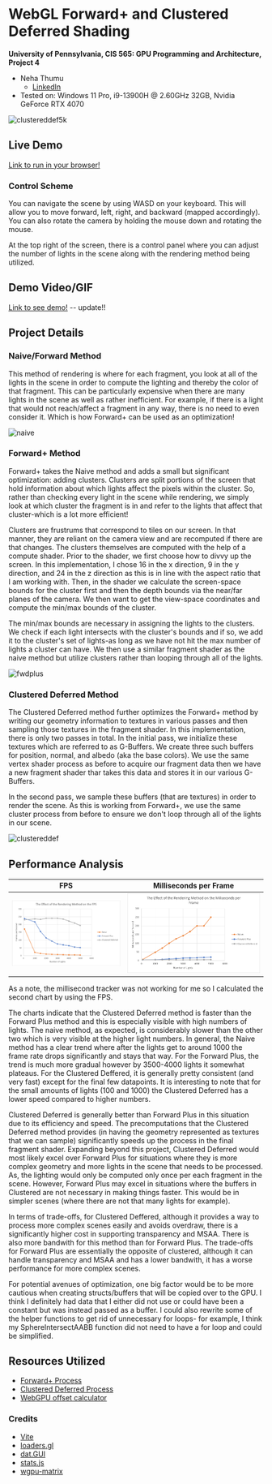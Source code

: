 WebGL Forward+ and Clustered Deferred Shading
======================

**University of Pennsylvania, CIS 565: GPU Programming and Architecture, Project 4**

* Neha Thumu
  * [LinkedIn](https://www.linkedin.com/in/neha-thumu/)
* Tested on: Windows 11 Pro, i9-13900H @ 2.60GHz 32GB, Nvidia GeForce RTX 4070

![clustereddef5k](https://github.com/thumun/Project4-WebGPU-Forward-Plus-and-Clustered-Deferred/blob/main/img/clustereddeferred5k.gif?raw=true)

## Live Demo

[Link to run in your browser!](https://thumun.github.io/Project4-WebGPU-Forward-Plus-and-Clustered-Deferred/)

### Control Scheme 
You can navigate the scene by using WASD on your keyboard. This will allow you to move forward, left, right, and backward (mapped accordingly). You can also rotate the camera by holding the mouse down and rotating the mouse. 

At the top right of the screen, there is a control panel where you can adjust the number of lights in the scene along with the rendering method being utilized.

## Demo Video/GIF

[Link to see demo!](TODO) -- update!!

## Project Details
### Naive/Forward Method 
This method of rendering is where for each fragment, you look at all of the lights in the scene in order to compute the lighting and thereby the color of that fragment. This can be particularly expensive when there are many lights in the scene as well as rather inefficient. For example, if there is a light that would not reach/affect a fragment in any way, there is no need to even consider it. Which is how Forward+ can be used as an optimization! 

![naive](https://github.com/thumun/Project4-WebGPU-Forward-Plus-and-Clustered-Deferred/blob/main/img/naive.gif?raw=true)

### Forward+ Method
Forward+ takes the Naive method and adds a small but significant optimization: adding clusters. Clusters are split portions of the screen that hold information about which lights affect the pixels within the cluster. So, rather than checking every light in the scene while rendering, we simply look at which cluster the fragment is in and refer to the lights that affect that cluster-which is a lot more efficient! 

Clusters are frustrums that correspond to tiles on our screen. In that manner, they are reliant on the camera view and are recomputed if there are that changes. The clusters themselves are computed with the help of a compute shader. Prior to the shader, we first choose how to divvy up the screen. In this implementation, I chose 16 in the x direction, 9 in the y direction, and 24 in the z direction as this is in line with the aspect ratio that I am working with. Then, in the shader we calculate the screen-space bounds for the cluster first and then the depth bounds via the near/far planes of the camera. We then want to get the view-space coordinates and compute the min/max bounds of the cluster.

The min/max bounds are necessary in assigning the lights to the clusters. We check if each light intersects with the cluster's bounds and if so, we add it to the cluster's set of lights-as long as we have not hit the max number of lights a cluster can have. We then use a similar fragment shader as the naive method but utilize clusters rather than looping through all of the lights.

![fwdplus](https://github.com/thumun/Project4-WebGPU-Forward-Plus-and-Clustered-Deferred/blob/main/img/forwardplus.gif?raw=true)

### Clustered Deferred Method 
The Clustered Deferred method further optimizes the Forward+ method by writing our geometry information to textures in various passes and then sampling those textures in the fragment shader. In this implementation, there is only two passes in total. In the initial pass, we initialize these textures which are referred to as G-Buffers. We create three such buffers for position, normal, and albedo (aka the base colors). We use the same vertex shader process as before to acquire our fragment data then we have a new fragment shader thar takes this data and stores it in our various G-Buffers. 

In the second pass, we sample these buffers (that are textures) in order to render the scene. As this is working from Forward+, we use the same cluster process from before to ensure we don't loop through all of the lights in our scene. 

![clustereddef](https://github.com/thumun/Project4-WebGPU-Forward-Plus-and-Clustered-Deferred/blob/main/img/clustereddeferred.gif?raw=true)

## Performance Analysis

FPS  |  Milliseconds per Frame
:-------------------------:|:-------------------------:
![fps](https://github.com/thumun/Project4-WebGPU-Forward-Plus-and-Clustered-Deferred/blob/main/img/fps.png?raw=true) |  ![ms](https://github.com/thumun/Project4-WebGPU-Forward-Plus-and-Clustered-Deferred/blob/main/img/msperframe.png?raw=true) |

As a note, the millisecond tracker was not working for me so I calculated the second chart by using the FPS.

The charts indicate that the Clustered Deferred method is faster than the Forward Plus method and this is especially visible with high numbers of lights. The naive method, as expected, is considerably slower than the other two which is very visible at the higher light numbers. In general, the Naive method has a clear trend where after the lights get to around 1000 the frame rate drops significantly and stays that way. For the Forward Plus, the trend is much more gradual however by 3500-4000 lights it somewhat plateaus. For the Clustered Deffered, it is generally pretty consistent (and very fast) except for the final few datapoints. It is interesting to note that for the small amounts of lights (100 and 1000) the Clustered Deferred has a lower speed compared to higher numbers.

Clustered Deferred is generally better than Forward Plus in this situation due to its efficiency and speed. The precomputations that the Clustered Deferred method provides (in having the geometry represented as textures that we can sample) significantly speeds up the process in the final fragment shader. Expanding beyond this project, Clustered Deferred would most likely excel over Forward Plus for situations where they is more complex geometry and more lights in the scene that needs to be processed. As, the lighting would only be computed only once per each fragment in the scene. However, Forward Plus may excel in situations where the buffers in Clustered are not necessary in making things faster. This would be in simpler scenes (where there are not that many lights for example).

In terms of trade-offs, for Clustered Deffered, although it provides a way to process more complex scenes easily and avoids overdraw, there is a significantly higher cost in supporting transparency and MSAA. There is also more bandwith for this method than for Forward Plus. The trade-offs for Forward Plus are essentially the opposite of clustered, although it can handle transparency and MSAA and has a lower bandwith, it has a worse performance for more complex scenes. 

For potential avenues of optimization, one big factor would be to be more cautious when creating structs/buffers that will be copied over to the GPU. I think I definitely had data that I either did not use or could have been a constant but was instead passed as a buffer. I could also rewrite some of the helper functions to get rid of unnecessary for loops- for example, I think my SphereIntersectAABB function did not need to have a for loop and could be simplified.

## Resources Utilized 

- [Forward+ Process](https://www.aortiz.me/2018/12/21/CG.html#part-2)
- [Clustered Deferred Process](https://webgpu.github.io/webgpu-samples/?sample=deferredRendering#fragmentWriteGBuffers.wgsl)
- [WebGPU offset calculator](https://webgpufundamentals.org/webgpu/lessons/resources/wgsl-offset-computer.html#)

### Credits

- [Vite](https://vitejs.dev/)
- [loaders.gl](https://loaders.gl/)
- [dat.GUI](https://github.com/dataarts/dat.gui)
- [stats.js](https://github.com/mrdoob/stats.js)
- [wgpu-matrix](https://github.com/greggman/wgpu-matrix)
